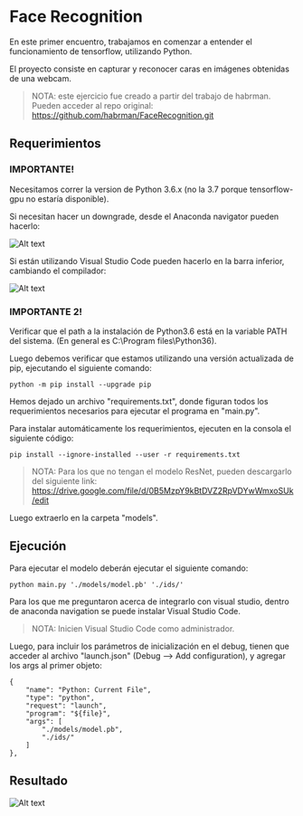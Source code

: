# Face Recognition

En este primer encuentro, trabajamos en comenzar a entender el funcionamiento de tensorflow, utilizando Python.

El proyecto consiste en capturar y reconocer caras en imágenes obtenidas de una webcam. 

> NOTA: este ejercicio fue creado a partir del trabajo de habrman. Pueden acceder al repo original:
> https://github.com/habrman/FaceRecognition.git

## Requerimientos

### IMPORTANTE!

Necesitamos correr la version de Python 3.6.x (no la 3.7 porque tensorflow-gpu no estaría disponible).

Si necesitan hacer un downgrade, desde el Anaconda navigator pueden hacerlo:

![Alt text](python-version-change.png?raw=true "Change Python Version")

Si están utilizando Visual Studio Code pueden hacerlo en la barra inferior, cambiando el compilador:

![Alt text](python-version.png?raw=true "Change Python Version")

### IMPORTANTE 2!

Verificar que el path a la instalación de Python3.6 está en la variable PATH del sistema. (En general es C:\Program files\Python36).

Luego debemos verificar que estamos utilizando una versión actualizada de pip, ejecutando el siguiente comando:

```
python -m pip install --upgrade pip
```

Hemos dejado un archivo "requirements.txt", donde figuran todos los requerimientos necesarios para ejecutar el programa en "main.py".

Para instalar automáticamente los requerimientos, ejecuten en la consola el siguiente código:

```
pip install --ignore-installed --user -r requirements.txt
```

> NOTA: Para los que no tengan el modelo ResNet, pueden descargarlo del siguiente link:
> https://drive.google.com/file/d/0B5MzpY9kBtDVZ2RpVDYwWmxoSUk/edit

Luego extraerlo en la carpeta "models".

## Ejecución

Para ejecutar el modelo deberán ejecutar el siguiente comando:

```
python main.py './models/model.pb' './ids/'
```

Para los que me preguntaron acerca de integrarlo con visual studio, dentro de anaconda navigation se puede instalar Visual Studio Code.

> NOTA: Inicien Visual Studio Code como administrador.

Luego, para incluir los parámetros de inicialización en el debug, tienen que acceder al archivo "launch.json" (Debug --> Add configuration), y agregar los args al primer objeto:

```
{
    "name": "Python: Current File",
    "type": "python",
    "request": "launch",
    "program": "${file}",
    "args": [
        "./models/model.pb",
        "./ids/"
    ]
},
```

## Resultado

![Alt text](working.png?raw=true "Working")


        
